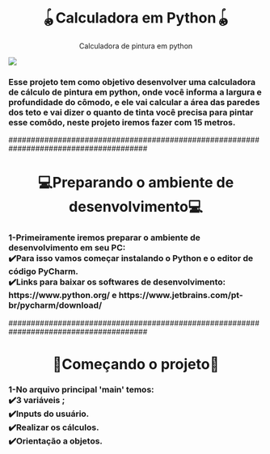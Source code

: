 
<h1 align="center">🪀Calculadora em Python🪀</h1>
<p align="center">Calculadora de pintura em python</p>
<img align="center" src="https://image.shutterstock.com/z/stock-photo-smart-phone-with-the-python-logo-is-an-interpreted-programming-language-whose-philosophy-emphasizes-1618686151.jpg"/>
<h3> 
  Esse projeto tem como objetivo desenvolver uma calculadora de cálculo de  pintura em python, onde você informa a largura e profundidade do cômodo,
  e ele vai calcular a área das paredes dos teto e vai dizer o quanto de  tinta você precisa para pintar esse comôdo, neste projeto iremos fazer com 15 metros.
 </h3> 
 
 #######################################################################################
 
 <h1 align="center">💻Preparando o ambiente de desenvolvimento💻</h1>
 <h3> 
  1-Primeiramente iremos preparar o ambiente de desenvolvimento em seu PC:
  <br>✔️Para isso vamos começar instalando o Python e o editor de código PyCharm.
  <br>✔️Links para baixar os softwares de desenvolvimento:
  <br> https://www.python.org/ e https://www.jetbrains.com/pt-br/pycharm/download/ 
 </h3>
 #######################################################################################
  
 <h1 align="center">🔨Começando o projeto🔨</h1>
 <h3>1-No arquivo principal 'main' temos:
  <br> ✔️3 variáveis ;
  <br> ✔️Inputs do usuário.
  <br> ✔️Realizar os cálculos.
  <br> ✔️Orientação a objetos.
  
 </h3>
